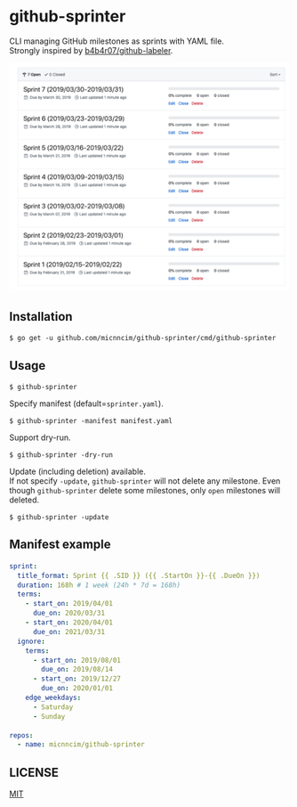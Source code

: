 # github-sprinter

CLI managing GitHub milestones as sprints with YAML file.  
Strongly inspired by [b4b4r07/github-labeler](https://github.com/b4b4r07/github-labeler).

![screenshot](./screenshot.png)

## Installation

```
$ go get -u github.com/micnncim/github-sprinter/cmd/github-sprinter
```

## Usage

```
$ github-sprinter
```

Specify manifest (default=`sprinter.yaml`).

```
$ github-sprinter -manifest manifest.yaml
```

Support dry-run.

```
$ github-sprinter -dry-run
```

Update (including deletion) available.  
If not specify `-update`, `github-sprinter` will not delete any milestone.
Even though `github-sprinter` delete some milestones, only `open` milestones will deleted.

```
$ github-sprinter -update
```

## Manifest example

```yaml
sprint:
  title_format: Sprint {{ .SID }} ({{ .StartOn }}-{{ .DueOn }})
  duration: 168h # 1 week (24h * 7d = 168h)
  terms:
    - start_on: 2019/04/01
      due_on: 2020/03/31
    - start_on: 2020/04/01
      due_on: 2021/03/31
  ignore:
    terms:
      - start_on: 2019/08/01
        due_on: 2019/08/14
      - start_on: 2019/12/27
        due_on: 2020/01/01
    edge_weekdays:
      - Saturday
      - Sunday

repos:
  - name: micnncim/github-sprinter
```

## LICENSE

[MIT](./MIT)